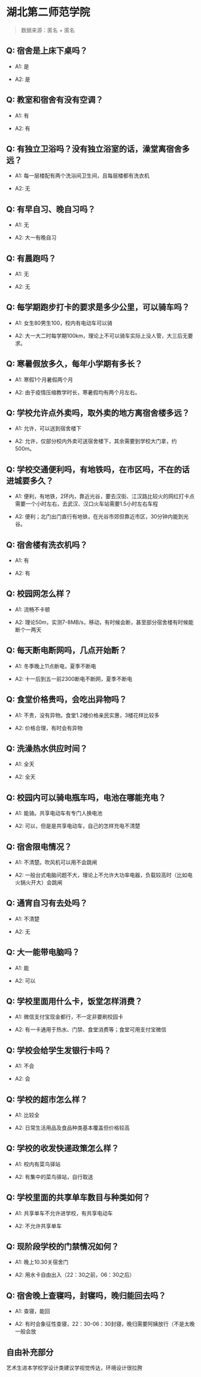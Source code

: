 # 湖北第二师范学院

> 数据来源：匿名 + 匿名

## Q: 宿舍是上床下桌吗？

- A1: 是

- A2: 是

## Q: 教室和宿舍有没有空调？

- A1: 有

- A2: 有

## Q: 有独立卫浴吗？没有独立浴室的话，澡堂离宿舍多远？

- A1: 每一层楼配有两个洗浴间卫生间，且每层楼都有洗衣机

- A2: 无

## Q: 有早自习、晚自习吗？

- A1: 无

- A2: 大一有晚自习

## Q: 有晨跑吗？

- A1: 无

- A2: 无

## Q: 每学期跑步打卡的要求是多少公里，可以骑车吗？

- A1: 女生80男生100，校内有电动车可以骑

- A2: 大一大二时每学期100km，理论上不可以骑车实际上没人管，大三后无要求。

## Q: 寒暑假放多久，每年小学期有多长？

- A1: 寒假1个月暑假两个月

- A2: 由于疫情压缩教学时长，寒暑假均有两个月左右。

## Q: 学校允许点外卖吗，取外卖的地方离宿舍楼多远？

- A1: 允许，可以送到宿舍楼下

- A2: 允许，仅部分校内外卖可送宿舍楼下，其余需要到学校大门拿，约500m。

## Q: 学校交通便利吗，有地铁吗，在市区吗，不在的话进城要多久？

- A1: 便利，有地铁，2环内，靠近光谷，要去汉街、江汉路比较火的网红打卡点需要一个小时左右，去武汉、汉口火车站需要1.5小时左右车程

- A2: 便利；北门出门直行有地铁，在光谷市郊但靠近市区，30分钟内能到光谷。

## Q: 宿舍楼有洗衣机吗？

- A1: 有

- A2: 有

## Q: 校园网怎么样？

- A1: 流畅不卡顿

- A2: 理论50m，实测7-8MB/s，移动，有时候会断，甚至部分宿舍楼有时候能断个一两天

## Q: 每天断电断网吗，几点开始断？

- A1: 冬季晚上11点断电，夏季不断电

- A2: 十一后到五一前2300断电不断网，夏季不断电

## Q: 食堂价格贵吗，会吃出异物吗？

- A1: 不贵，没有异物。食堂1.2楼价格亲民实惠，3楼花样比较多

- A2: 价格合理，有时会有异物

## Q: 洗澡热水供应时间？

- A1: 全天

- A2: 全天

## Q: 校园内可以骑电瓶车吗，电池在哪能充电？

- A1: 能骑。共享电动车有专门人换电池

- A2: 可以，但是是共享电动车，自己的怎样充电不清楚

## Q: 宿舍限电情况？

- A1: 不清楚。吹风机可以用不会跳闸

- A2: 一般台式电脑问题不大，理论上不允许大功率电器，负载较高时（比如电火锅火开大）会跳闸

## Q: 通宵自习有去处吗？

- A1: 不清楚

- A2: 无

## Q: 大一能带电脑吗？

- A1: 能

- A2: 可以

## Q: 学校里面用什么卡，饭堂怎样消费？

- A1: 微信支付宝现金都行，不一定非要刷校园卡

- A2: 有一卡通用于热水、门禁、食堂消费等；食堂可用支付宝微信

## Q: 学校会给学生发银行卡吗？

- A1: 不会

- A2: 会

## Q: 学校的超市怎么样？

- A1: 比较全

- A2: 日常生活用品及食品种类基本覆盖但价格较高

## Q: 学校的收发快递政策怎么样？

- A1: 校内有菜鸟驿站

- A2: 有集中的菜鸟驿站，自行取送

## Q: 学校里面的共享单车数目与种类如何？

- A1: 共享单车不允许进学校，有共享电动车

- A2: 不允许共享单车

## Q: 现阶段学校的门禁情况如何？

- A1: 晚上10.30关宿舍门

- A2: 用水卡自由出入（22：30之前，06：30之后）

## Q: 宿舍晚上查寝吗，封寝吗，晚归能回去吗？

- A1: 查寝，能回

- A2: 有时会象征性查寝，22：30-06：30封寝，晚归需要阿姨放行（不是太晚一般会放

## 自由补充部分

艺术生进本学校学设计类建议学视觉传达，环境设计很拉胯